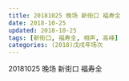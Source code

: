 ```yaml
---
title: 20181025 晚场 新街口 福寿全
date: 2018-10-25
updated: 2018-10-25
tags: [新街口, 福寿全, 相声, 高峰]
categories: (2018)戊戌年场次 
---
```

20181025 晚场 新街口 福寿全
